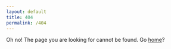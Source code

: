 ```yaml
---
layout: default
title: 404
permalink: /404
---
```

Oh no! The page you are looking for cannot be found. Go [home](/)?

